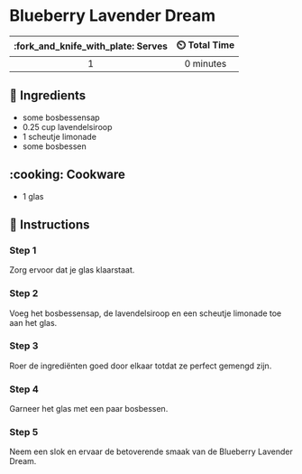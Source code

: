# Blueberry Lavender Dream

| :fork_and_knife_with_plate: Serves | :timer_clock: Total Time |
|:----------------------------------:|:-----------------------: |
| 1 | 0 minutes |

## :salt: Ingredients

- some bosbessensap
- 0.25 cup lavendelsiroop
- 1 scheutje limonade
- some bosbessen

## :cooking: Cookware

- 1 glas

## :pencil: Instructions

### Step 1

Zorg ervoor dat je glas klaarstaat.

### Step 2

Voeg het bosbessensap, de lavendelsiroop en een scheutje limonade toe aan het glas.

### Step 3

Roer de ingrediënten goed door elkaar totdat ze perfect gemengd zijn.

### Step 4

Garneer het glas met een paar bosbessen.

### Step 5

Neem een slok en ervaar de betoverende smaak van de Blueberry Lavender Dream.
